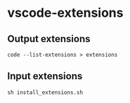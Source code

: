 # vscode-extensions

## Output extensions

```
code --list-extensions > extensions
```

## Input extensions

```
sh install_extensions.sh
```